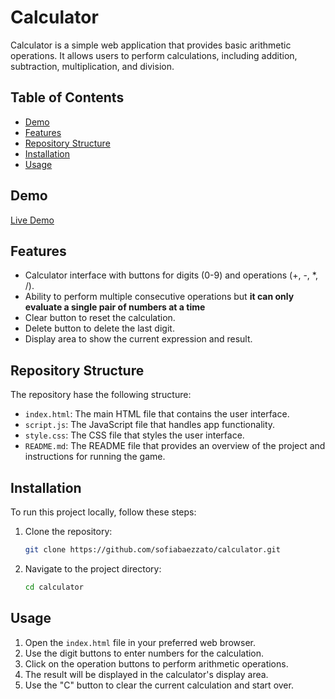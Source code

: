 # Calculator

Calculator is a simple web application that provides basic arithmetic operations. It allows users to perform calculations, including addition, subtraction, multiplication, and division.

## Table of Contents

- [Demo](#demo)
- [Features](#features)
- [Repository Structure](#repository-structure)
- [Installation](#installation)
- [Usage](#usage)

## Demo

[Live Demo](https://sofiabaezzato.github.io/calculator/)

## Features

- Calculator interface with buttons for digits (0-9) and operations (+, -, *, /).
- Ability to perform multiple consecutive operations but **it can only evaluate a single pair of numbers at a time**
- Clear button to reset the calculation.
- Delete button to delete the last digit.
- Display area to show the current expression and result.

## Repository Structure

The repository hase the following structure:

- `index.html`: The main HTML file that contains the user interface.
- `script.js`: The JavaScript file that handles app functionality.
- `style.css`: The CSS file that styles the user interface.
- `README.md`: The README file that provides an overview of the project and instructions for running the game.

## Installation

To run this project locally, follow these steps:

1. Clone the repository:

   ```bash
   git clone https://github.com/sofiabaezzato/calculator.git
   ```

2. Navigate to the project directory:

   ```bash
   cd calculator
   ```

## Usage

1. Open the `index.html` file in your preferred web browser.
2. Use the digit buttons to enter numbers for the calculation.
3. Click on the operation buttons to perform arithmetic operations.
4. The result will be displayed in the calculator's display area.
5. Use the "C" button to clear the current calculation and start over.